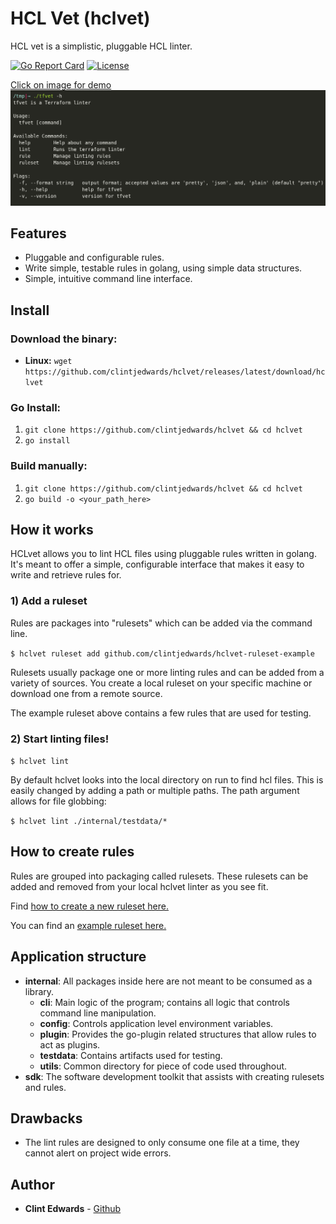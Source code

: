 # HCL Vet (hclvet)

HCL vet is a simplistic, pluggable HCL linter.

[![Go Report Card](https://goreportcard.com/badge/gojp/goreportcard)](https://goreportcard.com/report/github.com/clintjedwards/hclvet)
[![License](https://img.shields.io/badge/License-MIT-blue.svg)](https://github.com/clintjedwards/hclvet/blob/main/LICENSE)

<a href="https://asciinema.org/a/m4wZebEQZOfsLTcVHgZDTapFz">
    Click on image for demo
    <img src="demo.png" />
</a>

## Features

- Pluggable and configurable rules.
- Write simple, testable rules in golang, using simple data structures.
- Simple, intuitive command line interface.

## Install

### Download the binary:

- **Linux:** `wget https://github.com/clintjedwards/hclvet/releases/latest/download/hclvet`

### Go Install:

1. `git clone https://github.com/clintjedwards/hclvet && cd hclvet`
2. `go install`

### Build manually:

1. `git clone https://github.com/clintjedwards/hclvet && cd hclvet`
2. `go build -o <your_path_here>`

## How it works

HCLvet allows you to lint HCL files using pluggable rules written in golang. It's meant to offer
a simple, configurable interface that makes it easy to write and retrieve rules for.

### 1) Add a ruleset

Rules are packages into "rulesets" which can be added via the command line.

`$ hclvet ruleset add github.com/clintjedwards/hclvet-ruleset-example`

Rulesets usually package one or more linting rules and can be added from a variety of sources. You create
a local ruleset on your specific machine or download one from a remote source.

The example ruleset above contains a few rules that are used for testing.

### 2) Start linting files!

`$ hclvet lint`

By default hclvet looks into the local directory on run to find hcl files. This is easily changed by
adding a path or multiple paths. The path argument allows for file globbing:

`$ hclvet lint ./internal/testdata/*`

## How to create rules

Rules are grouped into packaging called rulesets. These rulesets can be added and removed from your local
hclvet linter as you see fit.

Find [how to create a new ruleset here.](sdk/README.md)

You can find an [example ruleset here.](https://github.com/clintjedwards/hclvet-ruleset-example)

## Application structure

- **internal**: All packages inside here are not meant to be consumed as a library.
  - **cli**: Main logic of the program; contains all logic that controls command line manipulation.
  - **config**: Controls application level environment variables.
  - **plugin**: Provides the go-plugin related structures that allow rules to act as plugins.
  - **testdata**: Contains artifacts used for testing.
  - **utils**: Common directory for piece of code used throughout.
- **sdk**: The software development toolkit that assists with creating rulesets and rules.

## Drawbacks

- The lint rules are designed to only consume one file at a time, they cannot alert on project wide errors.

## Author

- **Clint Edwards** - [Github](https://github.com/clintjedwards)
